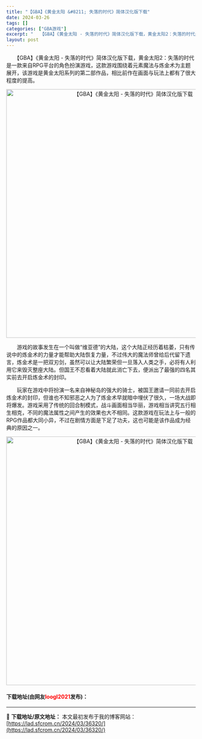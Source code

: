 ```yaml
---
title: "【GBA】《黄金太阳 &#8211; 失落的时代》简体汉化版下载"
date: 2024-03-26
tags: []
categories: ["GBA游戏"]
excerpt: "　　【GBA】《黄金太阳 - 失落的时代》简体汉化版下载，黄金太阳2：失落的时代是一款来自RPG平台的角色扮演游戏，这款游戏围绕着元素魔法与炼金术为主题展开，该游戏是黄金太阳系列的第二部作品，相比前作在画面与玩法上都有了很大程度的提高。 　　游戏的故事发生在一个叫做&ldquo;维亚德&rdquo;&hellip;"
layout: post
---
```


 <p>　　【GBA】《黄金太阳 - 失落的时代》简体汉化版下载，黄金太阳2：失落的时代是一款来自RPG平台的角色扮演游戏，这款游戏围绕着元素魔法与炼金术为主题展开，该游戏是黄金太阳系列的第二部作品，相比前作在画面与玩法上都有了很大程度的提高。</p> <p align="center"><img align="" border="0" src="https://lad.sfcrom.cn/wp-content/uploads/2024/03/20240326_660263f8a5218.jpg" width="660" alt="【GBA】《黄金太阳 - 失落的时代》简体汉化版下载" /></p> <p>　　游戏的故事发生在一个叫做&ldquo;维亚德&rdquo;的大陆，这个大陆正经历着枯萎，只有传说中的炼金术的力量才能帮助大陆恢复力量，不过伟大的魔法师曾给后代留下遗言，炼金术是一把双刃剑，虽然可以让大陆繁荣但一旦落入人类之手，必将有人利用它来毁灭整座大陆。但国王不忍看着大陆就此消亡下去，便派出了最强的四名其实前去开启炼金术的封印。</p> <p>　　玩家在游戏中将扮演一名来自神秘岛的强大的骑士，被国王邀请一同前去开启炼金术的封印，但谁也不知邪恶之人为了炼金术早就暗中埋伏了很久，一场大战即将爆发。游戏采用了传统的回合制模式，战斗画面相当华丽，游戏相当讲究五行相生相克，不同的魔法属性之间产生的效果也大不相同。这款游戏在玩法上与一般的RPG作品都大同小异，不过在剧情方面是下足了功夫，这也可能是该作品成为经典的原因之一。</p> <p align="center"><img align="" border="0" src="https://lad.sfcrom.cn/wp-content/uploads/2024/03/20240326_660263f924c4c.jpg" width="660" alt="【GBA】《黄金太阳 - 失落的时代》简体汉化版下载" /></p> <p><h4>下载地址(由网友<font color="red">loogl2021</font>发布)：</h4></p> 

---
📖 **下载地址/原文地址：** 本文最初发布于我的博客网站：[https://lad.sfcrom.cn/2024/03/36320/](https://lad.sfcrom.cn/2024/03/36320/)
